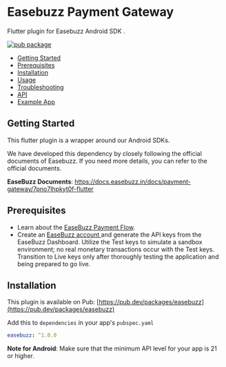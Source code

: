 
# Easebuzz Payment Gateway

Flutter plugin for Easebuzz Android SDK .


[![pub package](https://img.shields.io/pub/v/easebuzz.svg)](https://pub.dartlang.org/packages/easebuzz)

- [Getting Started](#getting-started)
- [Prerequisites](#prerequisites)
- [Installation](#installation)
- [Usage](#usage)
- [Troubleshooting](#troubleshooting)
- [API](#api)
- [Example App](https://github.com/razorpay/razorpay-flutter/tree/master/example)

## Getting Started
This flutter plugin is a wrapper around our Android SDKs.

We have developed this dependency by closely following the official documents of Easebuzz. If you need more details, you can refer to the official documents.

 **EaseBuzz Documents**:
 https://docs.easebuzz.in/docs/payment-gateway/7pno7lhpkyt0f-flutter

## Prerequisites
- Learn about the <a href="https://docs.easebuzz.in/docs/payment-gateway/y3ujtl2emd5bg-transaction-flow" target="_blank">EaseBuzz Payment Flow</a>.
-  Create an <a href="https://auth.easebuzz.in/easebuzz/login">EaseBuzz account </a> and generate the API keys from the EaseBuzz Dashboard. Utilize the Test keys to simulate a sandbox environment; no real monetary transactions occur with the Test keys. Transition to Live keys only after thoroughly testing the application and being prepared to go live.

## Installation

This plugin is available on Pub: [https://pub.dev/packages/easebuzz](https://pub.dev/packages/easebuzz)

Add this to `dependencies` in your app's `pubspec.yaml`

```yaml
easebuzz: ^1.0.0
```

**Note for Android**: Make sure that the minimum API level for your app is 21 or higher.



